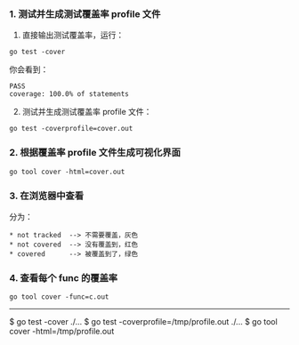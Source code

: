 ### 1. 测试并生成测试覆盖率 profile 文件

1. 直接输出测试覆盖率，运行：

```
go test -cover
```

你会看到：

```
PASS
coverage: 100.0% of statements
```

2. 测试并生成测试覆盖率 profile 文件：

```
go test -coverprofile=cover.out
```

### 2. 根据覆盖率 profile 文件生成可视化界面

```
go tool cover -html=cover.out
```

### 3. 在浏览器中查看

分为：
```
* not tracked  --> 不需要覆盖，灰色
* not covered  --> 没有覆盖到，红色
* covered      --> 被覆盖到了，绿色
```


### 4. 查看每个 func 的覆盖率

```
go tool cover -func=c.out
```

---

$ go test -cover ./...
$ go test -coverprofile=/tmp/profile.out ./...
$ go tool cover -html=/tmp/profile.out
